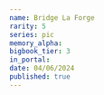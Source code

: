 ```yaml
---
name: Bridge La Forge
rarity: 5
series: pic
memory_alpha:
bigbook_tier: 3
in_portal:
date: 04/06/2024
published: true
---
```



